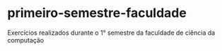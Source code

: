 # primeiro-semestre-faculdade
Exercícios realizados durante o 1° semestre da faculdade de ciência da computação
